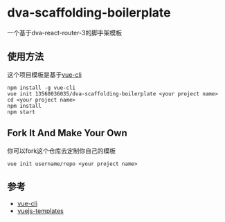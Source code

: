 # dva-scaffolding-boilerplate

一个基于dva-react-router-3的脚手架模板

## 使用方法

这个项目模板是基于[vue-cli](https://github.com/vuejs/vue-cli)

``` shell
npm install -g vue-cli
vue init 13560036035/dva-scaffolding-boilerplate <your project name>
cd <your project name>
npm install
npm start
```

## Fork It And Make Your Own

你可以fork这个仓库去定制你自己的模板

``` shell
vue init username/repo <your project name>
```

## 参考

- [vue-cli](https://github.com/vuejs/vue-cli)
- [vuejs-templates](https://github.com/vuejs-templates)
